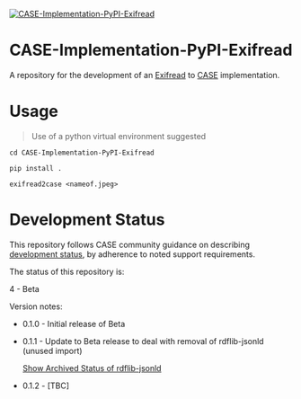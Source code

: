 [![CASE-Implementation-PyPI-Exifread](https://github.com/casework/CASE-Implementation-PyPI-Exifread/actions/workflows/python-package.yml/badge.svg)](https://github.com/casework/CASE-Implementation-PyPI-Exifread/actions/workflows/python-package.yml)

# CASE-Implementation-PyPI-Exifread

A repository for the development of an [Exifread](https://pypi.org/project/Exifread/) to [CASE](https://caseontology.org) implementation.

# Usage
> Use of a python virtual environment suggested

```cd CASE-Implementation-PyPI-Exifread```

```pip install .```

```exifread2case <nameof.jpeg>```


# Development Status
This repository follows CASE community guidance on describing [development status](https://caseontology.org/resources/github_policies.html#development-statuses), by adherence to noted support requirements.

The status of this repository is:

4 - Beta

Version notes:
- 0.1.0 - Initial release of Beta

- 0.1.1 - Update to Beta release to deal with removal of rdflib-jsonld (unused import)
  
    [Show Archived Status of rdflib-jsonld](https://github.com/RDFLib/rdflib-jsonld)

- 0.1.2 - [TBC]
